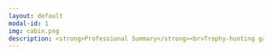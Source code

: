 ```yaml
---
layout: default
modal-id: 1
img: cabin.png
description: <strong>Professional Summary</strong><br>Trophy-hunting gamer, open world completionist, and engaging voice actor <br>with a love for all things international. Social science scholar fascinated by vocal performance in the video game medium, surveillance, and the materiality <br>of digital space. Dedicated and collaborative professional with exemplary <br>customer service skills and over a decade of experience in the fields of <br>healthcare, academia, and entertainment media. <br><br></strong><strong>Voice Actor / Transcript Editor </strong><br> Bloody Disgusting, LLC<br>Remote<br> September 2021 - Present<br><br><strong>Writing Center Tutor</strong> <br>RPI Center for Global Communication + Design (COMM+D)<br> Troy, NY, USA<br> January 2024 - Present<br><br><strong>Undergraduate Teaching Assistant for Dr. Ralph Noble</strong> <br>AI in the Information Age / Motivation and Performance Courses<br>Troy, NY, USA<br> August 2023 - December 2023<br><br><strong>Access Coordinator - Global Patient Services</strong> <br>Children’s Hospital of Philadelphia (CHOP)<br>Philadelphia, PA, USA<br> November 2018 - July 2022<br><br><strong>Greater Philadelphia Coronavirus HelpLine - Contact Tracing Center</strong> <br>Children’s Hospital of Philadelphia (CHOP)<br>Philadelphia, PA, USA<br> July 2020 - February 2021<br><br><strong>Program Assistant - Department of Communication</strong><br>Drexel University<br>Philadelphia, PA, USA<br> January 2015 - October 2018<br><br><strong>Adjunct Chinese Instructor - Modern Languages Program</strong> <br>Drexel University<br>Philadelphia, PA, USA<br> September 2014 - September 2016<br><br><strong>Program Assistant - Modern Languages Program</strong> <br> Drexel University<br>Philadelphia, PA, USA<br> November 2013 - June 2014<br><br><strong>Airport Coordinator / Assistant to the Regional Travel & Logistics Coordinator</strong><br>AFS-USA<br>New York City, NY, USA <br>Summer 2013<br><br><strong>Freelance Journalist / Blog Writer</strong> <br>Viacom - MTV Korea<br>New York City, NY, USA<br> March 2012 - January 2013<br><br><strong>Actor - SHADES Theater</strong><br>(Student Health Advocates Developing Educational Scenarios) <br>Rutgers University Health Services<br>New Brunswick, NJ, USA<br> September 2008 - June 2012<br><br><strong>Sales / Facilities / Cashier Associate</strong> <br>Victoria’s Secret <br>Deptford, NJ, USA<br> June 2009 - January 2010<br><br><br><strong>Education</strong><br><br><strong>Doctor of Philosophy - Critical Game Design </strong><em>(in progress)</em><br>Rensselaer Polytechnic Institute, Troy, NY, USA<br><br><strong>Master of Science - Science, Technology & Society</strong><br>Drexel University, Philadelphia, PA, USA<br><br><strong>Bachelor of Arts - Spanish and Mandarin Chinese Double Major</strong><br>Rutgers, The State University of New Jersey, New Brunswick, NJ, USA<br> <p><a href="https://rpiexchange-my.sharepoint.com/:b:/g/personal/bowerj6_rpi_edu/Echqe1Y5CbJArXlAMGQkZywB5SCI71z8TX57iwtMhbZdGw"> <br>Link to Resume (PDF)</a></p>
---
```

